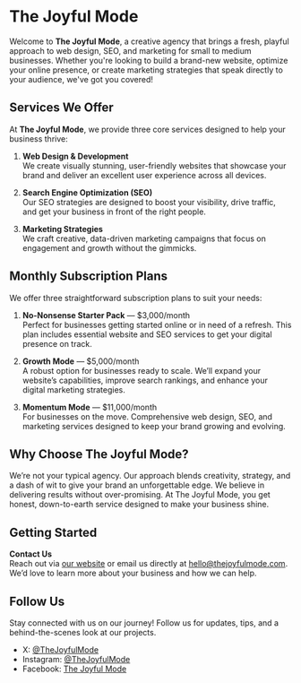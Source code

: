 # The Joyful Mode

Welcome to **The Joyful Mode**, a creative agency that brings a fresh, playful approach to web design, SEO, and marketing for small to medium businesses. Whether you're looking to build a brand-new website, optimize your online presence, or create marketing strategies that speak directly to your audience, we've got you covered!

## Services We Offer

At **The Joyful Mode**, we provide three core services designed to help your business thrive:

1. **Web Design & Development**  
   We create visually stunning, user-friendly websites that showcase your brand and deliver an excellent user experience across all devices.

2. **Search Engine Optimization (SEO)**  
   Our SEO strategies are designed to boost your visibility, drive traffic, and get your business in front of the right people.

3. **Marketing Strategies**  
   We craft creative, data-driven marketing campaigns that focus on engagement and growth without the gimmicks.

## Monthly Subscription Plans

We offer three straightforward subscription plans to suit your needs:

1. **No-Nonsense Starter Pack** — $3,000/month  
   Perfect for businesses getting started online or in need of a refresh. This plan includes essential website and SEO services to get your digital presence on track.

2. **Growth Mode** — $5,000/month  
   A robust option for businesses ready to scale. We’ll expand your website’s capabilities, improve search rankings, and enhance your digital marketing strategies.

3. **Momentum Mode** — $11,000/month  
   For businesses on the move. Comprehensive web design, SEO, and marketing services designed to keep your brand growing and evolving.

## Why Choose The Joyful Mode?

We’re not your typical agency. Our approach blends creativity, strategy, and a dash of wit to give your brand an unforgettable edge. We believe in delivering results without over-promising. At The Joyful Mode, you get honest, down-to-earth service designed to make your business shine.

## Getting Started

**Contact Us**  
 Reach out via [our website](https://www.thejoyfulmode.com) or email us directly at [hello@thejoyfulmode.com](mailto:hello@thejoyfulmode.com). We’d love to learn more about your business and how we can help.

## Follow Us

Stay connected with us on our journey! Follow us for updates, tips, and a behind-the-scenes look at our projects.

- X: [@TheJoyfulMode](https://x.com/thejoyfulmode)
- Instagram: [@TheJoyfulMode](https://www.instagram.com/thejoyfulmode/)
- Facebook: [The Joyful Mode](https://www.facebook.com/profile.php?id=61564767583756)
